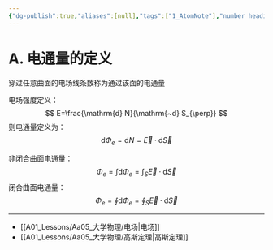 ```yaml
---
{"dg-publish":true,"aliases":[null],"tags":["1_AtomNote"],"number headings":"auto, first-level 1, max 6, A.1.","Created-Date":"2023-09-20 18:24:35","Modified-Date":"2024-04-18 11:53:27","permalink":"/A01_Lessons/Aa05_大学物理/电通量/","dgPassFrontmatter":true}
---
```




# A. 电通量的定义

穿过任意曲面的电场线条数称为通过该面的电通量

电场强度定义：
$$
E=\frac{\mathrm{d} N}{\mathrm{~d} S_{\perp}}
$$
则电通量定义为：
$$
\mathrm{d} \Phi_e=\mathrm{d} N=\vec{E} \cdot \mathrm{d} \vec{S}
$$



非闭合曲面电通量：
$$
\Phi_e=\int \mathrm{d} \Phi_e=\int_S \vec{E} \cdot \mathrm{d} \vec{S}
$$
闭合曲面电通量：
$$
\Phi_e=\oint \mathrm{d} \Phi_e=\oint_S \vec{E} \cdot \mathrm{d} \vec{S}
$$





---

- [[A01_Lessons/Aa05_大学物理/电场\|电场]]
- [[A01_Lessons/Aa05_大学物理/高斯定理\|高斯定理]]


